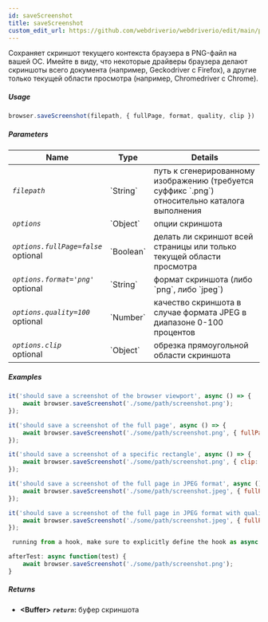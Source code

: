 ```yaml
---
id: saveScreenshot
title: saveScreenshot
custom_edit_url: https://github.com/webdriverio/webdriverio/edit/main/packages/webdriverio/src/commands/browser/saveScreenshot.ts
---
```


Сохраняет скриншот текущего контекста браузера в PNG-файл на вашей ОС. Имейте в виду, что
некоторые драйверы браузера делают скриншоты всего документа (например, Geckodriver с Firefox),
а другие только текущей области просмотра (например, Chromedriver с Chrome).

##### Usage

```js
browser.saveScreenshot(filepath, { fullPage, format, quality, clip })
```

##### Parameters

<table>
  <thead>
    <tr>
      <th>Name</th><th>Type</th><th>Details</th>
    </tr>
  </thead>
  <tbody>
    <tr>
      <td><code><var>filepath</var></code></td>
      <td>`String`</td>
      <td>путь к сгенерированному изображению (требуется суффикс `.png`) относительно каталога выполнения</td>
    </tr>
    <tr>
      <td><code><var>options</var></code></td>
      <td>`Object`</td>
      <td>опции скриншота</td>
    </tr>
    <tr>
      <td><code><var>options.fullPage=false</var></code><br /><span className="label labelWarning">optional</span></td>
      <td>`Boolean`</td>
      <td>делать ли скриншот всей страницы или только текущей области просмотра</td>
    </tr>
    <tr>
      <td><code><var>options.format='png'</var></code><br /><span className="label labelWarning">optional</span></td>
      <td>`String`</td>
      <td>формат скриншота (либо `png`, либо `jpeg`)</td>
    </tr>
    <tr>
      <td><code><var>options.quality=100</var></code><br /><span className="label labelWarning">optional</span></td>
      <td>`Number`</td>
      <td>качество скриншота в случае формата JPEG в диапазоне 0-100 процентов</td>
    </tr>
    <tr>
      <td><code><var>options.clip</var></code><br /><span className="label labelWarning">optional</span></td>
      <td>`Object`</td>
      <td>обрезка прямоугольной области скриншота</td>
    </tr>
  </tbody>
</table>

##### Examples

```js title="saveScreenshot.js"
it('should save a screenshot of the browser viewport', async () => {
    await browser.saveScreenshot('./some/path/screenshot.png');
});

it('should save a screenshot of the full page', async () => {
    await browser.saveScreenshot('./some/path/screenshot.png', { fullPage: true });
});

it('should save a screenshot of a specific rectangle', async () => {
    await browser.saveScreenshot('./some/path/screenshot.png', { clip: { x: 0, y: 0, width: 100, height: 100 } });
});

it('should save a screenshot of the full page in JPEG format', async () => {
    await browser.saveScreenshot('./some/path/screenshot.jpeg', { fullPage: true, format: 'jpeg' });
});

it('should save a screenshot of the full page in JPEG format with quality 50', async () => {
    await browser.saveScreenshot('./some/path/screenshot.jpeg', { fullPage: true, format: 'jpeg', quality: 50 });
});

 running from a hook, make sure to explicitly define the hook as async:

```

```js title="wdio.conf.js"
afterTest: async function(test) {
    await browser.saveScreenshot('./some/path/screenshot.png');
}
```

##### Returns

- **&lt;Buffer&gt;**
            **<code><var>return</var></code>:**                             буфер скриншота